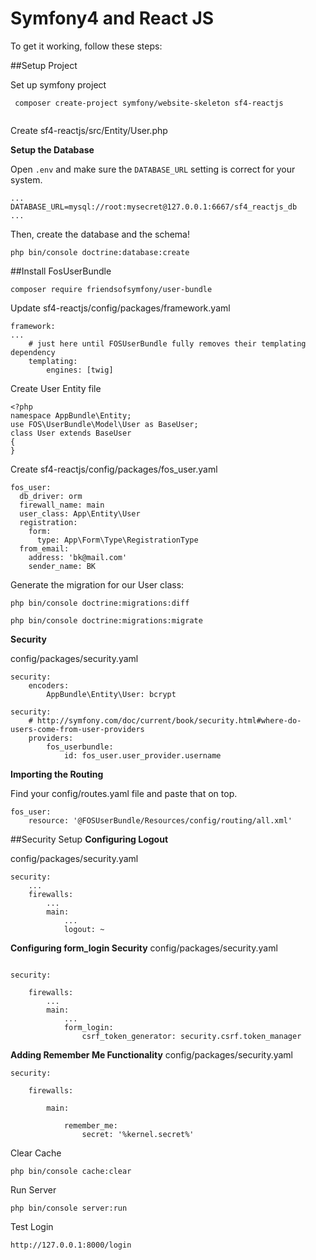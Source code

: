 Symfony4 and React JS
=================================

To get it working, follow these steps:

##Setup Project


Set up symfony project

````
 composer create-project symfony/website-skeleton sf4-reactjs
 
````


Create sf4-reactjs/src/Entity/User.php


**Setup the Database**

Open `.env` and make sure the `DATABASE_URL` setting is
correct for your system.
```
...
DATABASE_URL=mysql://root:mysecret@127.0.0.1:6667/sf4_reactjs_db
...
```

Then, create the database and the schema!

```
php bin/console doctrine:database:create
```


##Install FosUserBundle
```
composer require friendsofsymfony/user-bundle  
```

Update sf4-reactjs/config/packages/framework.yaml 
```
framework:
...    
    # just here until FOSUserBundle fully removes their templating dependency
    templating:
        engines: [twig]
```

Create User Entity file
```
<?php
namespace AppBundle\Entity;
use FOS\UserBundle\Model\User as BaseUser;
class User extends BaseUser
{
}
```

Create sf4-reactjs/config/packages/fos_user.yaml
```
fos_user:
  db_driver: orm
  firewall_name: main
  user_class: App\Entity\User
  registration:
    form:
      type: App\Form\Type\RegistrationType
  from_email:
    address: 'bk@mail.com'
    sender_name: BK

```

Generate the migration for our User class:
```
php bin/console doctrine:migrations:diff
```

```
php bin/console doctrine:migrations:migrate
```

**Security**

config/packages/security.yaml
```
security:
    encoders:
        AppBundle\Entity\User: bcrypt
```

```
security:
    # http://symfony.com/doc/current/book/security.html#where-do-users-come-from-user-providers
    providers:
        fos_userbundle:
            id: fos_user.user_provider.username
```
**Importing the Routing**

Find your config/routes.yaml file and paste that on top.
```
fos_user:
    resource: '@FOSUserBundle/Resources/config/routing/all.xml'
```


##Security Setup
**Configuring Logout**

config/packages/security.yaml
```
security:
    ...
    firewalls:
        ...
        main:
            ...
            logout: ~
```

**Configuring form_login Security**
config/packages/security.yaml
```

security:

    firewalls:
        ...
        main:
            ...
            form_login:
                csrf_token_generator: security.csrf.token_manager
```

**Adding Remember Me Functionality**
config/packages/security.yaml
```
security:

    firewalls:

        main:

            remember_me:
                secret: '%kernel.secret%'

```

Clear Cache
```$xslt
php bin/console cache:clear
```
Run Server
```$xslt
php bin/console server:run 
```

Test Login
```$xslt
http://127.0.0.1:8000/login
```




